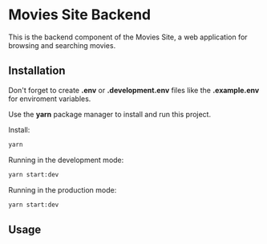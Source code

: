 # Movies Site Backend

This is the backend component of the Movies Site, a web application for browsing and searching movies.

## Installation

Don't forget to create **.env** or **.development.env** files like the **.example.env** for enviroment variables.

Use the **yarn** package manager to install and run this project.

Install:

```bash
yarn
```

Running in the development mode:

```bash
yarn start:dev
```

Running in the production mode:

```bash
yarn start:dev
```

## Usage
